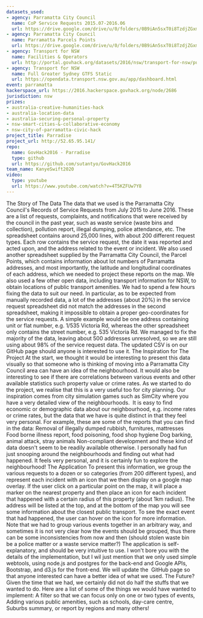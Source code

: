 ```yaml
---
datasets_used:
- agency: Parramatta City Council
  name: CoP Service Requests 2015.07-2016.06
  url: https://drive.google.com/drive/u/0/folders/0B9iAn5sxT0i8TzdjZGxmMkIzMFU
- agency: Parramatta City Council
  name: Parramatta Parcels Points
  url: https://drive.google.com/drive/u/0/folders/0B9iAn5sxT0i8TzdjZGxmMkIzMFU
- agency: Transport for NSW
  name: Facilities & Operators
  url: http://portal.govhack.org/datasets/2016/nsw/transport-for-nsw/public-transport---facilities-and-operators.html
- agency: Transport for NSW
  name: Full Greater Sydney GTFS Static
  url: https://opendata.transport.nsw.gov.au/app/dashboard.html
event: parramatta
hackerspace_url: https://2016.hackerspace.govhack.org/node/2686
jurisdiction: nsw
prizes:
- australia-creative-humanities-hack
- australia-location-data
- australia-securing-personal-property
- nsw-smart-cities-&-collaborative-economy
- nsw-city-of-parramatta-civic-hack
project_title: Parradise
project_url: http://52.65.95.141/
repo:
  name: GovHack2016 - Parradise
  type: github
  url: https://github.com/sutantyo/GovHack2016
team_name: KanyeSwift2020
video:
  type: youtube
  url: https://www.youtube.com/watch?v=4T5KZFUw7Y8
---
```


The Story of The Data
The data that we used is the Parramatta City Council's Records of Service Requests from July 2015 to June 2016. These are a list of requests, complaints, and notifications that were received by the council in the past year, such as waste service (waste bins and collection), pollution report, illegal dumping, police attendance, etc. The spreadsheet contains around 25,000 lines, with about 200 different request types. Each row contains the service request, the date it was reported and acted upon, and the address related to the event or incident.
We also used another spreadsheet supplied by the Parramatta City Council, the Parcel Points, which contains information about lot numbers of Parramatta addresses, and most importantly, the latitude and longitudinal coordinates of each address, which we needed to project these reports on the map. We also used a few other open data, including transport information for NSW, to obtain locations of public transport amenities.
We had to spend a few hours fixing the data to suit our need. In particular, as to be expected from manually recorded data, a lot of the addresses (about 20%) in the service request spreadsheet did not match the addresses in the second spreadsheet, making it impossible to obtain a proper geo-coordinates for the service requests. A simple example would be one address containing unit or flat number, e.g. 1/535 Victoria Rd, whereas the other spreadsheet only contains the street number, e.g. 535 Victoria Rd. We managed to fix the majority of the data, leaving about 500 addresses unresolved, so we are still using about 98% of the service request data. The updated CSV is on our GitHub page should anyone is interested to use it.
The Inspiration for The Project
At the start, we thought it would be interesting to present this data visually so that someone who is thinking of moving into a Parramatta City Council area can have an idea of the neighbourhood. It would also be interesting to see if there are correlations between various events and other available statistics such property value or crime rates. As we started to do the project, we realise that this is a very useful too for city planning. Our inspiration comes from city simulation games such as SimCity where you have a very detailed view of the neighbourhoods. 
It is easy to find economic or demographic data about our neighbourhood, e.g. income rates or crime rates, but the data that we have is quite distinct in that they feel very personal. For example, these are some of the reports that you can find in the data:
Removal of illegally dumped rubbish, furnitures, mattresses
Food borne illness report, food poisoning, food shop hygiene
Dog barking, animal attack, stray animals
Non-compliant development
and these kind of data doesn't seem to be readily available otherwise. I personally had fun just snooping around the neighbourhoods and finding out what had happened. It feels very personal, and it is certainly fun to explore the neighbourhood!
The Application
To present this information, we group the various requests to a dozen or so categories (from 200 different types), and represent each incident with an icon that we then display on a google map overlay. If the user click on a particular point on the map, it will place a marker on the nearest property and then place an icon for each incident that happened with a certain radius of this property (about 1km radius). The address will be listed at the top, and at the bottom of the map you will see some information about the closest public transport.
To see the exact event that had happened, the user can hover on the icon for more information. Note that we had to group various events together in an arbitrary way, and sometimes it is not very clear how the events should be grouped, thus there can be some inconsistencies from now and then (should stolen waste bin be a police matter or a waste service matter?)
The application is self-explanatory, and should be very intuitive to use. I won't bore you with the details of the implementation, but I wil just mention that we only used simple webtools, using node.js and postgres for the back-end and Google APIs, Bootstrap, and d3.js for the front-end. We will update the  GitHub page so that anyone interested can have a better idea of what we used.
The Future?
Given the time that we had, we certainly did not do half the stuffs that we wanted to do. Here are a list of some of the things we would have wanted to implement:
A filter so that we can focus only on one or two types of events,
Adding various public amenities, such as schools, day-care centre, 
Suburbs summary, or report by regions​​​​​​
and many others!